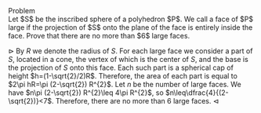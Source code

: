 
<div class="block-head">Problem</div>
<div class="block-body">
Let $S$ be the inscribed sphere of a polyhedron $P$. We call a face of $P$ large 
if the projection of $S$ onto the plane of the face is entirely inside the face. 
Prove that there are no more than $6$ large faces.
</div>

$\rhd$ By $R$ we denote the radius of $S$. For each large face we consider a 
part of $S$, located in a cone, the vertex of which is the center of $S$, and 
the base is the projection of $S$ onto this face. Each such part is a 
spherical cap of height $h=(1-\sqrt{2}/2)R$. Therefore, the area of each part is
equal to $2\pi hR=\pi (2-\sqrt{2}) R^{2}$. Let $n$ be the number of large faces.
We have $n\pi (2-\sqrt{2}) R^{2}\leq 4\pi R^{2}$, so 
$n\leq\dfrac{4}{(2-\sqrt{2})}<7$. Therefore, there are no more than $6$ large 
faces. $\lhd$